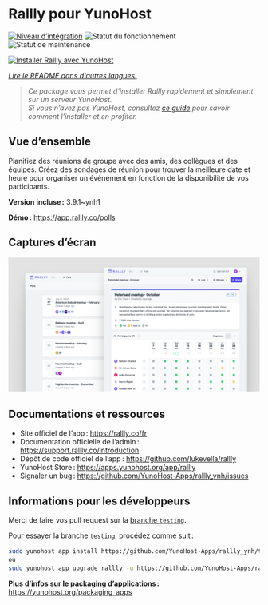 <!--
Nota bene : ce README est automatiquement généré par <https://github.com/YunoHost/apps/tree/master/tools/readme_generator>
Il NE doit PAS être modifié à la main.
-->

# Rallly pour YunoHost

[![Niveau d’intégration](https://dash.yunohost.org/integration/rallly.svg)](https://ci-apps.yunohost.org/ci/apps/rallly/) ![Statut du fonctionnement](https://ci-apps.yunohost.org/ci/badges/rallly.status.svg) ![Statut de maintenance](https://ci-apps.yunohost.org/ci/badges/rallly.maintain.svg)

[![Installer Rallly avec YunoHost](https://install-app.yunohost.org/install-with-yunohost.svg)](https://install-app.yunohost.org/?app=rallly)

*[Lire le README dans d'autres langues.](./ALL_README.md)*

> *Ce package vous permet d’installer Rallly rapidement et simplement sur un serveur YunoHost.*  
> *Si vous n’avez pas YunoHost, consultez [ce guide](https://yunohost.org/install) pour savoir comment l’installer et en profiter.*

## Vue d’ensemble

Planifiez des réunions de groupe avec des amis, des collègues et des équipes. Créez des sondages de réunion pour trouver la meilleure date et heure pour organiser un événement en fonction de la disponibilité de vos participants.

**Version incluse :** 3.9.1~ynh1

**Démo :** <https://app.rallly.co/polls>

## Captures d’écran

![Capture d’écran de Rallly](./doc/screenshots/screenshot.png)

## Documentations et ressources

- Site officiel de l’app : <https://rallly.co/fr>
- Documentation officielle de l’admin : <https://support.rallly.co/introduction>
- Dépôt de code officiel de l’app : <https://github.com/lukevella/rallly>
- YunoHost Store : <https://apps.yunohost.org/app/rallly>
- Signaler un bug : <https://github.com/YunoHost-Apps/rallly_ynh/issues>

## Informations pour les développeurs

Merci de faire vos pull request sur la [branche `testing`](https://github.com/YunoHost-Apps/rallly_ynh/tree/testing).

Pour essayer la branche `testing`, procédez comme suit :

```bash
sudo yunohost app install https://github.com/YunoHost-Apps/rallly_ynh/tree/testing --debug
ou
sudo yunohost app upgrade rallly -u https://github.com/YunoHost-Apps/rallly_ynh/tree/testing --debug
```

**Plus d’infos sur le packaging d’applications :** <https://yunohost.org/packaging_apps>
